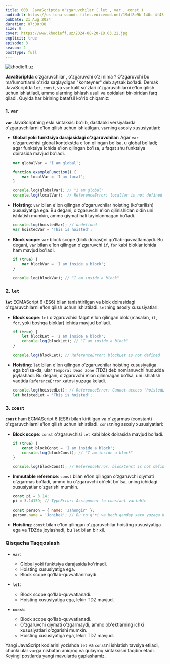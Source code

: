 ```yaml
---
title: 003. JavaScriptda o'zgaruvchilar ( let , var , const )
audioUrl: https://us-tuna-sounds-files.voicemod.net/19df8e9b-140c-4f43-8c0e-09c162821765-1658350707858.mp3
pubDate: 21 Aug 2024
duration: 07:00:00
size: 0
cover: https://www.khodieff.uz/2024-08-20-18.03.22.jpg
explicit: true
episode: 3
season: 2
postType: full
---
```

![khodieff.uz](https://miro.medium.com/v2/resize:fit:4068/1*Z5XQQ1t16D01uDjd-M7X6w.jpeg "let , var . cont")

**JavaScriptda** o'zgaruvchilar , o'zgaruvchi o'zi nima ? O'zgaruvchi bu ma'lumortlarni o'zida saqlaydigan "konteyner" deb aytsak bo'ladi. Demak JavaScriptda  `let`, `const`, va `var` kalit so'zlari o'zgaruvchilarni e'lon qilish uchun ishlatiladi, ammo ularning ishlash usuli va qoidalari bir-biridan farq qiladi. Quyida har birining batafsil ko'rib chiqamiz:

### 1. `var`

**`var`** JavaScriptning eski sintaksisi bo'lib, dastlabki versiyalarda o'zgaruvchilarni e'lon qilish uchun ishlatilgan. `var`ning asosiy xususiyatlari:

* **Global yoki funktsiya darajasidagi o'zgaruvchilar**: Agar `var` o'zgaruvchisi global kontekstda e'lon qilingan bo'lsa, u global bo'ladi; agar funktsiya ichida e'lon qilingan bo'lsa, u faqat shu funktsiya doirasida mavjud bo'ladi.

  ```javascript
  var globalVar = 'I am global';

  function exampleFunction() {
      var localVar = 'I am local';
  }

  console.log(globalVar); // "I am global"
  console.log(localVar);  // ReferenceError: localVar is not defined
  ```
* **Hoisting**: `var` bilan e'lon qilingan o'zgaruvchilar hoisting (ko'tarilish) xususiyatiga ega. Bu degani, o'zgaruvchi e'lon qilinishidan oldin uni ishlatish mumkin, ammo qiymat hali tayinlanmagan bo'ladi.

  ```javascript
  console.log(hoistedVar); // undefined
  var hoistedVar = 'This is hoisted';
  ```
* **Block scope**: `var` block scope (blok doirasi)ni qo'llab-quvvatlamaydi. Bu degani, `var` bilan e'lon qilingan o'zgaruvchi `if`, `for` kabi bloklar ichida ham mavjud bo'ladi.

  ```javascript
  if (true) {
      var blockVar = 'I am inside a block';
  }

  console.log(blockVar); // "I am inside a block"
  ```

### 2. `let`

**`let`** ECMAScript 6 (ES6) bilan tanishtirilgan va blok doirasidagi o'zgaruvchilarni e'lon qilish uchun ishlatiladi. `let`ning asosiy xususiyatlari:

* **Block scope**: `let` o'zgaruvchisi faqat e'lon qilingan blok (masalan, `if`, `for`, yoki boshqa bloklar) ichida mavjud bo'ladi.

  ```javascript
  if (true) {
      let blockLet = 'I am inside a block';
      console.log(blockLet); // "I am inside a block"
  }

  console.log(blockLet); // ReferenceError: blockLet is not defined
  ```
* **Hoisting**: `let` bilan e'lon qilingan o'zgaruvchilar hoisting xususiyatiga ega bo'lsa-da, ular `Temporal Dead Zone` (TDZ) deb nomlanuvchi hududda joylashadi. Bu degani, o'zgaruvchi e'lon qilinmagan bo'lsa, uni ishlatish vaqtida `ReferenceError` xatosi yuzaga keladi.

  ```javascript
  console.log(hoistedLet); // ReferenceError: Cannot access 'hoistedLet' before initialization
  let hoistedLet = 'This is hoisted';
  ```

### 3. `const`

**`const`** ham ECMAScript 6 (ES6) bilan kiritilgan va o'zgarmas (constant) o'zgaruvchilarni e'lon qilish uchun ishlatiladi. `const`ning asosiy xususiyatlari:

* **Block scope**: `const` o'zgaruvchisi `let` kabi blok doirasida mavjud bo'ladi.

  ```javascript
  if (true) {
      const blockConst = 'I am inside a block';
      console.log(blockConst); // "I am inside a block"
  }

  console.log(blockConst); // ReferenceError: blockConst is not defined
  ```
* **Immutable reference**: `const` bilan e'lon qilingan o'zgaruvchi qiymati o'zgarmas bo'ladi, ammo bu o'zgaruvchi ob'ekt bo'lsa, uning ichidagi xususiyatlar o'zgarishi mumkin.

  ```javascript
  const pi = 3.14;
  pi = 3.14159; // TypeError: Assignment to constant variable

  const person = { name: 'Jahongir' };
  person.name = 'Jonibek'; // Bu to'g'ri va hech qanday xato yuzaga kelmaydi
  ```
* **Hoisting**: `const` bilan e'lon qilingan o'zgaruvchilar hoisting xususiyatiga ega va TDZda joylashadi, bu `let` bilan bir xil.

### Qisqacha Taqqoslash

* **`var`**:

  * Global yoki funktsiya darajasida ko'rinadi.
  * Hoisting xususiyatiga ega.
  * Block scope qo'llab-quvvatlanmaydi.
* **`let`**:

  * Block scope qo'llab-quvvatlanadi.
  * Hoisting xususiyatiga ega, lekin TDZ mavjud.
* **`const`**:

  * Block scope qo'llab-quvvatlanadi.
  * O'zgaruvchi qiymati o'zgarmaydi, ammo ob'ektlarning ichki xususiyatlari o'zgarishi mumkin.
  * Hoisting xususiyatiga ega, lekin TDZ mavjud.

Yangi JavaScript kodlarini yozishda `let` va `const`ni ishlatish tavsiya etiladi, chunki ular `var`ga nisbatan aniqroq va qulayroq sintaksisni taqdim etadi.  Keyingi postlarda yangi mavularda gaplashamiz.